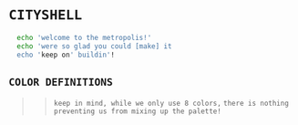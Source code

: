 # ```CITYSHELL```

```bash
  echo 'welcome to the metropolis!'
  echo 'were so glad you could [make] it
  echo 'keep on' buildin'!
```

## ```COLOR DEFINITIONS```

>
>> ```keep in mind, while we only use 8 colors,```
>> ```there is nothing preventing us from mixing up the palette!```
>
```c
   
```
